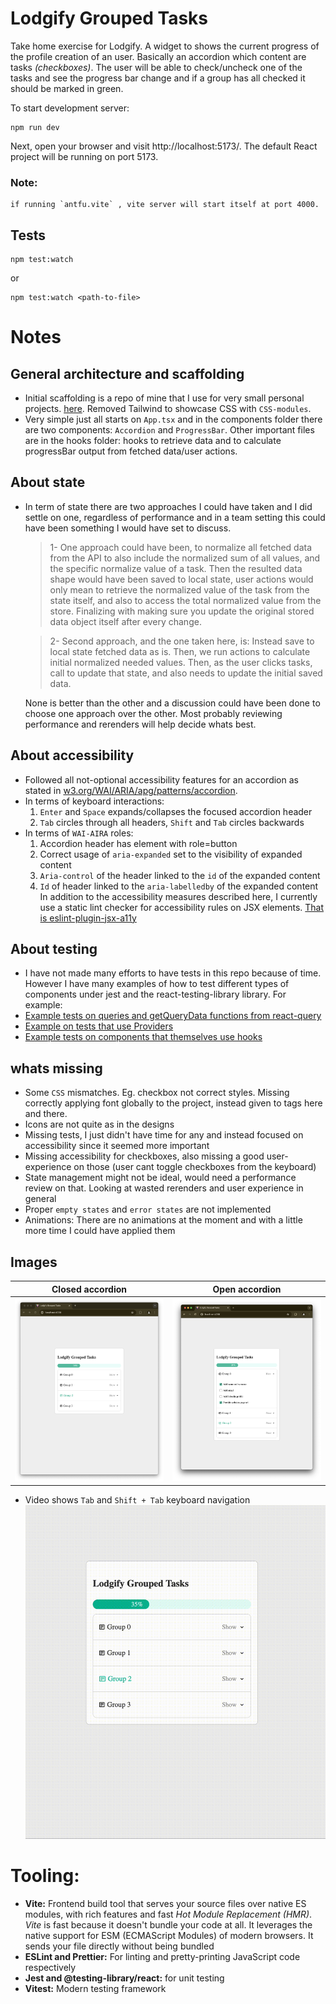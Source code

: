 # Lodgify Grouped Tasks

Take home exercise for Lodgify. A widget to shows the current progress of the profile creation of an user. Basically an accordion which content are tasks _(checkboxes)_. The user will be able to check/uncheck one of the tasks and see the progress bar change and if a group has all checked it should be marked in green.

To start development server:

```
npm run dev
```

Next, open your browser and visit http://localhost:5173/. The default React project will be running on port 5173.

### Note:

    if running `antfu.vite` , vite server will start itself at port 4000.

## Tests

```
npm test:watch

```

or

```
npm test:watch <path-to-file>

```

# Notes

## General architecture and scaffolding

- Initial scaffolding is a repo of mine that I use for very small personal projects. [here](https://github.com/msrxse/default-scaffold-basic). Removed Tailwind to showcase CSS with `CSS-modules`.
- Very simple just all starts on `App.tsx` and in the components folder there are two components: `Accordion` and `ProgressBar`. Other important files are in the hooks folder: hooks to retrieve data and to calculate progressBar output from fetched data/user actions.

## About state

- In term of state there are two approaches I could have taken and I did settle on one, regardless of performance and in a team setting this could have been something I would have set to discuss.

  > 1- One approach could have been, to normalize all fetched data from the API to also include the normalized sum of all values, and the specific normalize value of a task. Then the resulted data shape would have been saved to local state, user actions would only mean to retrieve the normalized value of the task from the state itself, and also to access the total normalized value from the store. Finalizing with making sure you update the original stored data object itself after every change.

  > 2- Second approach, and the one taken here, is: Instead save to local state fetched data as is. Then, we run actions to calculate initial normalized needed values. Then, as the user clicks tasks, call to update that state, and also needs to update the initial saved data.

  None is better than the other and a discussion could have been done to choose one approach over the other. Most probably reviewing performance and rerenders will help decide whats best.

## About accessibility

- Followed all not-optional accessibility features for an accordion as stated in [w3.org/WAI/ARIA/apg/patterns/accordion](https://www.w3.org/WAI/ARIA/apg/patterns/accordion/).
- In terms of keyboard interactions:
  1. `Enter` and `Space` expands/collapses the focused accordion header
  2. `Tab` circles through all headers, `Shift` and `Tab` circles backwards
- In terms of `WAI-AIRA` roles:
  1. Accordion header has element with role=button
  2. Correct usage of `aria-expanded` set to the visibility of expanded content
  3. `Aria-control` of the header linked to the `id` of the expanded content
  4. `Id` of header linked to the `aria-labelledby` of the expanded content
     In addition to the accessibility measures described here, I currently use a static lint checker for accessibility rules on JSX elements. [That is eslint-plugin-jsx-a11y](https://www.npmjs.com/package/eslint-plugin-jsx-a11y)

## About testing

- I have not made many efforts to have tests in this repo because of time. However I have many examples of how to test different types of components under jest and the react-testing-library library. For example:
- [Example tests on queries and getQueryData functions from react-query](https://github.com/msrxse/oneport-rates-ui/blob/main/src/hooks/rates.ts)
- [Example on tests that use Providers](https://github.com/msrxse/oneport-rates-ui/blob/main/src/hooks/rates.ts)
- [Example tests on components that themselves use hooks](https://github.com/msrxse/oneport-rates-ui/blob/main/src/components/rates/tests/RatesComponent.test.tsx)

## whats missing

- Some `CSS` mismatches. Eg. checkbox not correct styles. Missing correctly applying font globally to the project, instead given to tags here and there.
- Icons are not quite as in the designs
- Missing tests, I just didn't have time for any and instead focused on accessibility since it seemed more important
- Missing accessibility for checkboxes, also missing a good user-experience on those (user cant toggle checkboxes from the keyboard)
- State management might not be ideal, would need a performance review on that. Looking at wasted rerenders and user experience in general
- Proper `empty states` and `error states` are not implemented
- Animations: There are no animations at the moment and with a little more time I could have applied them

## Images

| Closed accordion                                                 | Open accordion                                                   |
| ---------------------------------------------------------------- | ---------------------------------------------------------------- |
| <img src="src/assets/lodgify-grouped-tasks-1.png" width="600" /> | <img src="src/assets/lodgify-grouped-tasks-2.png" width="600" /> |

- Video shows `Tab` and `Shift + Tab` keyboard navigation
  ![video 1](src/assets/lodgify-46A0-4635-96D6-61B77877315D.gif)

# Tooling:

- **Vite:** Frontend build tool that serves your source files over native ES modules, with rich features and fast _Hot Module Replacement (HMR)_. _Vite_ is fast because it doesn't bundle your code at all. It leverages the native support for ESM (ECMAScript Modules) of modern browsers. It sends your file directly without being bundled
- **ESLint and Prettier:** For linting and pretty-printing JavaScript code respectively
- **Jest and @testing-library/react:** for unit testing
- **Vitest:** Modern testing framework
